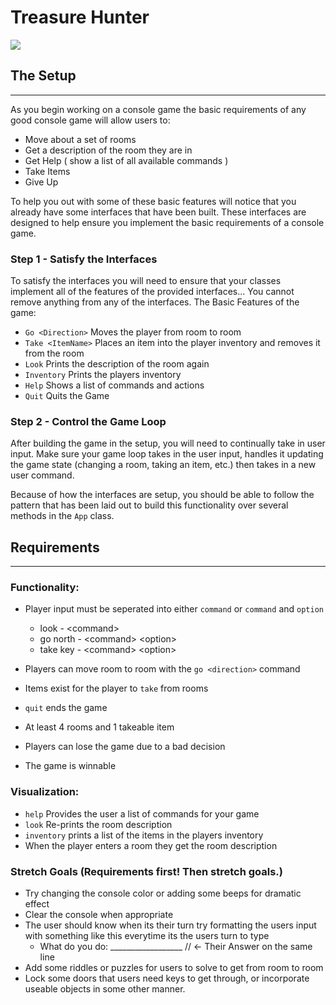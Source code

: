 # Treasure Hunter
![](https://images.unsplash.com/photo-1501868984184-76121ed6a6e2?ixlib=rb-1.2.1&ixid=eyJhcHBfaWQiOjEyMDd9&auto=format&fit=crop&w=1950&q=80)
## The Setup
<hr>

As you begin working on a console game the basic requirements of any good console game will allow users to:
  - Move about a set of rooms
  - Get a description of the room they are in
  - Get Help ( show a list of all available commands )
  - Take Items
  - Give Up 
  
To help you out with some of these basic features will notice that you already have some interfaces that have been built. These interfaces are designed to help ensure you implement the basic requirements of a console game. 

### Step 1 -  Satisfy the Interfaces 

To satisfy the interfaces you will need to ensure that your classes implement all of the features of the provided interfaces... You cannot remove anything from any of the interfaces. 
  The Basic Features of the game:
  - `Go <Direction>` Moves the player from room to room
  - `Take <ItemName>` Places an item into the player inventory and removes it from the room
  - `Look` Prints the description of the room again
  - `Inventory` Prints the players inventory
  - `Help` Shows a list of commands and actions
  - `Quit` Quits the Game

### Step 2 - Control the Game Loop
After building the game in the setup, you will need to continually take in user input. Make sure your game loop takes in the user input, handles it updating the game state (changing a room, taking an item, etc.) then takes in a new user command.

Because of how the interfaces are setup, you should be able to follow the pattern that has been laid out to build this functionality over several methods in the `App` class. 
  
## Requirements
<hr>

### Functionality: 
 - Player input must be seperated into either `command` or `command` and `option`

    - look - &lt;command&gt;
    - go north - &lt;command&gt; &lt;option&gt; 
    - take key - &lt;command&gt; &lt;option&gt;
 - Players can move room to room with the `go <direction>` command
 - Items exist for the player to `take` from rooms
 - `quit` ends the game
 - At least 4 rooms and 1 takeable item
 - Players can lose the game due to a bad decision
 - The game is winnable 

### Visualization: 
 - `help` Provides the user a list of commands for your game
 - `look` Re-prints the room description
 - `inventory` prints a list of the items in the players inventory
 -  When the player enters a room they get the room description
  
### Stretch Goals (Requirements first! Then stretch goals.)
- Try changing the console color or adding some beeps for dramatic effect
- Clear the console when appropriate
- The user should know when its their turn try formatting the users input with something like this everytime its the users turn to type
  - What do you do: __________________ // <- Their Answer on the same line
- Add some riddles or puzzles for users to solve to get from room to room
- Lock some doors that users need keys to get through, or incorporate useable objects in some other manner.

